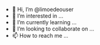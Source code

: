 - 👋 Hi, I’m @limoedeouser
- 👀 I’m interested in ...
- 🌱 I’m currently learning ...
- 💞️ I’m looking to collaborate on ...
- 📫 How to reach me ...

<!---
limoedeouser/limoedeouser is a ✨ special ✨ repository because its `README.md` (this file) appears on your GitHub profile.
You can click the Preview link to take a look at your changes.
--->

